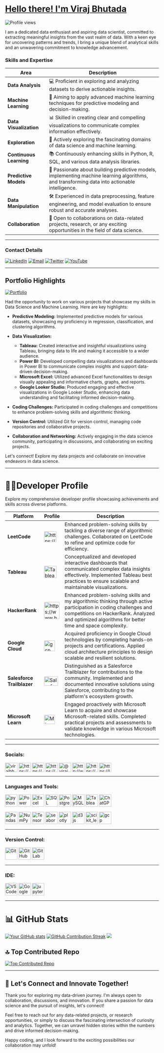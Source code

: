 # [Hello there! I'm Viraj Bhutada](https://www.linkedin.com/in/virajnbhutada24/)    

 ![Profile views](https://komarev.com/ghpvc/?username=virajbhutada&label=Profile+Views&color=blue)



I am a dedicated data enthusiast and aspiring data scientist, committed to extracting meaningful insights from the vast realm of data. With a keen eye for uncovering patterns and trends, I bring a unique blend of analytical skills and an unwavering commitment to knowledge advancement.  
### Skills and Expertise

| **Area**               | **Description**                                                                                      |
|------------------------|------------------------------------------------------------------------------------------------------|
| **Data Analysis**      | 💻 Proficient in exploring and analyzing datasets to derive actionable insights.                      |
| **Machine Learning**   | 🤖 Aiming to apply advanced machine learning techniques for predictive modeling and decision-making. |
| **Data Visualization** | 📊 Skilled in creating clear and compelling visualizations to communicate complex information effectively.|
| **Exploration**        | 🔬 Actively exploring the fascinating domains of data science and machine learning.                    |
| **Continuous Learning**| 📚 Continuously enhancing skills in Python, R, SQL, and various data analysis libraries.                |
| **Predictive Models**  | 🎯 Passionate about building predictive models, implementing machine learning algorithms, and transforming data into actionable intelligence. |
| **Data Manipulation**  | 🛠 Experienced in data preprocessing, feature engineering, and model evaluation to ensure robust and accurate analyses. |
| **Collaboration**      | 🤝 Open to collaborations on data-related projects, research, or any exciting opportunities in the field of data science. |


---

### Contact Details

[![LinkedIn](https://img.shields.io/badge/LinkedIn-Connect-blue?style=flat&logo=linkedin&logoColor=white&link=https://www.linkedin.com/in/virajnbhutada24/)](https://www.linkedin.com/in/virajnbhutada24/)
[![Email](https://img.shields.io/badge/Email-Contact-red?style=flat&logo=gmail&logoColor=white&link=mailto:virajnbhutada24@gmail.com)](mailto:virajnbhutada24@gmail.com)
[![Twitter](https://img.shields.io/badge/Twitter-Follow-blue?style=flat&logo=twitter&logoColor=white&link=https://twitter.com/VirajBhutada24)](https://twitter.com/VirajBhutada24)
[![YouTube](https://img.shields.io/badge/YouTube-Subscribe-red?style=flat&logo=youtube&logoColor=white&link=https://www.youtube.com/c/virajnbhutada24)](https://www.youtube.com/@virajnbhutada24)

---

## Portfolio Highlights

[![Portfolio](https://img.shields.io/badge/Portfolio-Visit-lavender?style=for-the-badge&logoColor=white&logo=data:image/svg+xml;base64,PHN2ZyB4bWxucz0iaHR0cDovL3d3dy53My5vcmcvMjAwMC9zdmciIHdpZHRoPSIxMDAiIGhlaWdodD0iMTAwIj4KICA8Y2lyY2xlIGN4PSI1MCIgY3k9IjUwIiByPSI1MCIgc3R5bGU9ImZpbGw6cmVkOyIgLz4KPC9zdmc+Cg==)](https://sites.google.com/view/virajnbhutada24/home)

Had the opportunity to work on various projects that showcase my skills in Data Science and Machine Learning. Here are key highlights:

- **Predictive Modeling:** Implemented predictive models for various datasets, showcasing my proficiency in regression, classification, and clustering algorithms.

- **Data Visualization:**
  - **Tableau:** Created interactive and insightful visualizations using Tableau, bringing data to life and making it accessible to a wider audience.
  - **Power BI:** Developed compelling data visualizations and dashboards in Power BI to communicate complex insights and support data-driven decision-making.
  - **Microsoft Excel:** Utilized advanced Excel functionalities to design visually appealing and informative charts, graphs, and reports.
  - **Google Looker Studio:** Produced engaging and effective visualizations in Google Looker Studio, enhancing data understanding and facilitating informed decision-making.
    
- **Coding Challenges:** Participated in coding challenges and competitions to enhance problem-solving skills and algorithmic thinking.                                           
- **Version Control:** Utilized Git for version control, managing code repositories and collaborative projects.                                                                   
- **Collaboration and Networking:** Actively engaging in the data science community, participating in discussions, and collaborating on exciting projects. 

Let's connect! Explore my data projects and collaborate on innovative endeavors in data science.

---

# 👨‍💻Developer Profile

Explore my comprehensive developer profile showcasing achievements and skills across diverse platforms.


| **Platform**           | **Profile**                                                                                    | **Description**                                                                                                                                                                      |
|------------------------|----------------------------------------------------------------------------------------------|----------------------------------------------------------------------------------------------------------------------------------------------------------------------------------------|
|     **LeetCode**       | <a href="https://leetcode.com/virajnbhutada24/" target="blank"><img align="center" src="https://raw.githubusercontent.com/rahuldkjain/github-profile-readme-generator/master/src/images/icons/Social/leet-code.svg" alt="https://leetcode.com/virajnbhutada24/" height="35" width="40" /></a>   | Enhanced problem-solving skills by tackling a diverse range of algorithmic challenges. Collaborated on LeetCode to refine and optimize code for efficiency.                             |
| **Tableau**            | <a href="https://public.tableau.com/app/profile/viraj.bhutada/vizzes/" target="_blank" rel="noreferrer" style="text-decoration: none; outline: none;"><img src="https://img.icons8.com/color/48/000000/tableau-software.png" alt="Tableau" width="40" height="40"/></a>                   | Conceptualized and developed interactive dashboards that communicated complex data insights effectively. Implemented Tableau best practices to ensure scalable and maintainable visualizations.  |
| **HackerRank**         | <a href="https://www.hackerrank.com/profile/virajnbhutada24" target="blank"><img align="center" src="https://raw.githubusercontent.com/rahuldkjain/github-profile-readme-generator/master/src/images/icons/Social/hackerrank.svg" alt="https://www.hackerrank.com/profile/virajnbhutada24" height="55" width="50" /></a>     | Enhanced problem-solving skills and my algorithmic thinking through active participation in coding challenges and competitions on HackerRank. Analyzed and optimized algorithms for better time and space complexity.   |
| **Google Cloud**       | <a href="https://www.cloudskillsboost.google/public_profiles/1fe01bf9-78f3-4e57-a935-c7486b6856e1" target="_blank" rel="noreferrer"> <img src="https://www.vectorlogo.zone/logos/google_cloud/google_cloud-icon.svg" alt="gcp" width="35" height="35"/></a>  | Acquired proficiency in Google Cloud technologies by completing hands-on projects and certifications. Applied cloud architecture principles to design scalable and resilient solutions.  |
| **Salesforce Trailblazer** | <a href="https://www.salesforce.com/trailblazer/virajbhutada" target="_blank"><img align="center" src="https://upload.wikimedia.org/wikipedia/commons/thumb/f/f9/Salesforce.com_logo.svg/1280px-Salesforce.com_logo.svg.png" alt="Salesforce Trailblazer" height="30" width="45" /></a> | Distinguished as a Salesforce Trailblazer for contributions to the community. Implemented and documented innovative solutions using Salesforce, contributing to the platform's ecosystem growth.  |
| **Microsoft Learn**     | <a href="https://learn.microsoft.com/en-us/users/virajbhutada-6329/" target="_blank"><img align="center" src="https://upload.wikimedia.org/wikipedia/commons/thumb/4/44/Microsoft_logo.svg/768px-Microsoft_logo.svg.png?20210729021049" alt="Microsoft Learn" height="30" width="35" /></a>   | Engaged proactively with Microsoft Learn to acquire and showcase Microsoft-related skills. Completed practical projects and assessments to validate knowledge in various Microsoft technologies.  |


----

<h3 align="left">Socials:</h3>
<p align="left">
<a href="https://twitter.com/virajbhutada1077" target="blank"><img align="center" src="https://raw.githubusercontent.com/rahuldkjain/github-profile-readme-generator/master/src/images/icons/Social/twitter.svg" alt="virajbhutada1077" height="30" width="40" /></a>
<a href="https://linkedin.com/in/https://www.linkedin.com/in/virajnbhutada24/" target="blank"><img align="center" src="https://raw.githubusercontent.com/rahuldkjain/github-profile-readme-generator/master/src/images/icons/Social/linked-in-alt.svg" alt="https://www.linkedin.com/in/virajnbhutada24/" height="30" width="40" /></a>
<a href="https://fb.com/https://www.facebook.com/profile.php?id=61550503332305" target="blank"><img align="center" src="https://raw.githubusercontent.com/rahuldkjain/github-profile-readme-generator/master/src/images/icons/Social/facebook.svg" alt="https://www.facebook.com/profile.php?id=61550503332305" height="30" width="40" /></a>
<a href="https://www.instagram.com/vrajjjb_?igsh=c2tvcTBkbThnaHUy" target="_blank"><img align="center" src="https://raw.githubusercontent.com/rahuldkjain/github-profile-readme-generator/master/src/images/icons/Social/instagram.svg" alt="https://www.instagram.com/vrajjjb_?igsh=c2tvcTBkbThnaHUy" height="30" width="40" /></a>
<a href="https://medium.com/@virajnbhutada24" target="blank"><img align="center" src="https://raw.githubusercontent.com/rahuldkjain/github-profile-readme-generator/master/src/images/icons/Social/medium.svg" alt="@virajnbhutada24" height="30" width="40" /></a>
<a href="https://www.youtube.com/c/http://www.youtube.com/@virajnbhutada24" target="blank"><img align="center" src="https://raw.githubusercontent.com/rahuldkjain/github-profile-readme-generator/master/src/images/icons/Social/youtube.svg" alt="http://www.youtube.com/@virajnbhutada24" height="30" width="40" /></a>
<a href="https://www.hackerrank.com/https://www.hackerrank.com/profile/virajnbhutada24" target="blank"><img align="center" src="https://raw.githubusercontent.com/rahuldkjain/github-profile-readme-generator/master/src/images/icons/Social/hackerrank.svg" alt="https://www.hackerrank.com/profile/virajnbhutada24" height="30" width="40" /></a>
<a href="https://www.leetcode.com/https://leetcode.com/virajnbhutada24/" target="blank"><img align="center" src="https://raw.githubusercontent.com/rahuldkjain/github-profile-readme-generator/master/src/images/icons/Social/leet-code.svg" alt="https://leetcode.com/virajnbhutada24/" height="30" width="40" /></a>

---

<h3 align="left">Languages and Tools:</h3>
<p align="left">
  <a href="https://www.python.org" target="_blank" rel="noreferrer" style="text-decoration: none; outline: none;"><img src="https://raw.githubusercontent.com/devicons/devicon/master/icons/python/python-original.svg" alt="python" width="40" height="40"/></a>
  <a href="https://powerbi.microsoft.com/" target="_blank" rel="noreferrer" style="text-decoration: none; outline: none;"><img src="https://img.icons8.com/color/48/000000/power-bi.png" alt="Power BI" width="40" height="40"/></a>
  <a href="https://www.microsoft.com/en-us/microsoft-365/excel" target="_blank" rel="noreferrer" style="text-decoration: none; outline: none;"><img src="https://img.icons8.com/color/48/000000/ms-excel.png" alt="Excel" width="40" height="40"/></a>
  <a href="https://www.microsoft.com/en-us/sql-server" target="_blank" rel="noreferrer" style="text-decoration: none; outline: none;"><img src="https://img.icons8.com/color/48/000000/microsoft-sql-server.png" alt="SQL" width="40" height="40"/></a>
  <a href="https://www.postgresql.org/" target="_blank" rel="noreferrer" style="text-decoration: none; outline: none;"><img src="https://img.icons8.com/color/48/000000/postgreesql.png" alt="PostgreSQL" width="40" height="40"/></a>
  <a href="https://www.mysql.com/" target="_blank" rel="noreferrer" style="text-decoration: none; outline: none;"><img src="https://img.icons8.com/color/48/000000/mysql-logo.png" alt="MySQL" width="40" height="40"/></a>
  <a href="https://www.tableau.com/" target="_blank" rel="noreferrer" style="text-decoration: none; outline: none;"><img src="https://img.icons8.com/color/48/000000/tableau-software.png" alt="Tableau" width="40" height="40"/></a>
  <a href="https://www.openai.com/" target="_blank" rel="noreferrer" style="text-decoration: none; outline: none;"><img src="https://img.icons8.com/color/48/000000/chat.png" alt="ChatGPT" width="40" height="40"/
</a>
</p>
  <a href="https://pandas.pydata.org/" target="_blank" rel="noreferrer" style="text-decoration: none; outline: none;"><img src="https://img.icons8.com/color/48/000000/pandas.png" alt="Pandas" width="40" height="40"/></a>
<a href="https://numpy.org/" target="_blank" rel="noreferrer" style="text-decoration: none; outline: none;"><img src="https://img.icons8.com/color/48/000000/numpy.png" alt="NumPy" width="40" height="40"/></a>
<a href="https://www.tensorflow.org/" target="_blank" rel="noreferrer" style="text-decoration: none; outline: none;"><img src="https://img.icons8.com/color/48/000000/tensorflow.png" alt="TensorFlow" width="40" height="40"/></a>
<a href="https://seaborn.pydata.org/" target="_blank" rel="noreferrer"><img src="https://seaborn.pydata.org/_images/logo-mark-lightbg.svg" alt="seaborn" width="40" height="40"/></a>
<a href="https://plotly.com/" target="_blank" rel="noreferrer"><img src="https://www.vectorlogo.zone/logos/plot_ly/plot_ly-icon.svg" alt="plotly" width="40" height="40"/></a>
<a href="https://d3js.org/" target="_blank" rel="noreferrer"><img src="https://raw.githubusercontent.com/devicons/devicon/master/icons/d3js/d3js-original.svg" alt="d3js" width="40" height="40"/></a>
<a href="https://scikit-learn.org/" target="_blank" rel="noreferrer"><img src="https://upload.wikimedia.org/wikipedia/commons/0/05/Scikit_learn_logo_small.svg" alt="scikit_learn" width="40" height="40"/></a>
<a href="https://cloud.google.com" target="_blank" rel="noreferrer"> <img src="https://www.vectorlogo.zone/logos/google_cloud/google_cloud-icon.svg" alt="gcp" width="40" height="40"/> </a> </p>




---

<h3 align="left">Version Control:</h3>
<p align="left">
<a href="https://git-scm.com/" target="_blank" rel="noreferrer" style="text-decoration: none; outline: none; border: none;"><img src="https://img.icons8.com/color/48/000000/git.png" alt="Git" width="40" height="40"/></a>
<a href="https://github.com/" target="_blank" rel="noreferrer" style="text-decoration: none; outline: none; border: none;"><img src="https://img.icons8.com/color/48/000000/github.png" alt="GitHub" width="40" height="40"/></a>
<a href="https://gitlab.com/virajbhutada" target="_blank" rel="noopener noreferrer" style="border: none;"><img src="https://encrypted-tbn0.gstatic.com/images?q=tbn:ANd9GcSVpB0GPEKD9ncH25z06w-IJ1tME6D7jCSPzcgT2pCNjA&s" alt="GitLab" width="40" height="40"/></a>
</p>


---

<h3 align="left">IDE:</h3>
<p align="left">
  <a href="https://code.visualstudio.com/" target="_blank" rel="noopener noreferrer"><img                                                                    src="https://www.vectorlogo.zone/logos/visualstudio_code/visualstudio_code-icon.svg" alt="VS Code" width="40" height="40"/></a>
  <a href="https://colab.research.google.com/" target="_blank" rel="noreferrer" style="text-decoration: none; outline: none;"><img src="https://img.icons8.com/color/48/000000/google-colab.png" alt="Google Colab" width="40" height="40"/></a>
  <a href="https://jupyter.org/" target="_blank" rel="noreferrer">
    <img src="https://www.vectorlogo.zone/logos/jupyter/jupyter-icon.svg" alt="jupyter" width="40" height="40"/>
</a>
</p>


---

# 📊 GitHub Stats

[![Your GitHub stats](https://github-readme-stats.vercel.app/api?username=virajbhutada&show_icons=true&theme=radical&exclude_repo=repo1,repo2,repo3)](https://github.com/virajbhutada) [![GitHub Contribution Streak](https://github-readme-streak-stats.herokuapp.com/?user=virajbhutada&background=DEG,COLOR1,COLOR2,COLOR3,COLOR4,COLOR5,COLOR6,COLOR7&theme=radical)](https://github.com/virajbhutada)
![](https://github-readme-stats.vercel.app/api/top-langs/?username=virajbhutada&theme=dark&hide_border=false&include_all_commits=false&count_private=false&layout=compact) 

## 🔝 Top Contributed Repo

[![Top Contributed Repo](https://github-contributor-stats.vercel.app/api?username=virajbhutada&limit=5&background=DEG,COLOR1,COLOR2,COLOR3,COLOR4,COLOR5,COLOR6,COLOR7&theme=tokyonight&combine_all_yearly_contributions=true)](https://github.com/virajbhutada)


---

## 🌟 Let's Connect and Innovate Together!

Thank you for exploring my data-driven journey. I'm always open to collaboration, discussions, and innovation. If you share a passion for data science and the pursuit of insights, let's connect!

Feel free to reach out for any data-related projects, or research opportunities, or simply to discuss the fascinating intersection of curiosity and analytics. Together, we can unravel hidden stories within the numbers and drive informed decision-making.

Happy coding, and I look forward to the exciting possibilities our collaboration may unfold!
